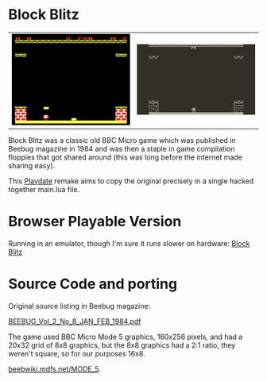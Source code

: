 # Block Blitz

|       |  |
| ----------- | ----------- |
| ![](./web_assets/screenshot.png)      | ![](./web_assets/block_blitz5.png)       |


Block Blitz was a classic old BBC Micro game which was published in Beebug magazine in 1984 and was then a staple in game compilation floppies that got shared around (this was long before the internet made sharing easy). 

This [Playdate](https://play.date/) remake aims to copy the original precisely in a single hacked together main.lua file.

# Browser Playable Version

Running in an emulator, though I'm sure it runs slower on hardware:
[Block Blitz](http://bbcmicro.co.uk//jsbeeb/play.php?autoboot&disc=http://bbcmicro.co.uk//gameimg/discs/1226/Disc069-BlockBlitz.ssd&noseek)

# Source Code and porting

Original source listing in Beebug magazine:

[BEEBUG_Vol_2_No_8_JAN_FEB_1984.pdf](./web_assets/BEEBUG_Vol_2_No_8_JAN_FEB_1984.pdf)

The game used BBC Micro Mode 5 graphics, 160x256 pixels, and had a 20x32 grid of 8x8 graphics, but the 8x8 graphics had a 2:1 ratio, they weren't square, so for our purposes 16x8.

[beebwiki.mdfs.net/MODE_5](https://beebwiki.mdfs.net/MODE_5).

